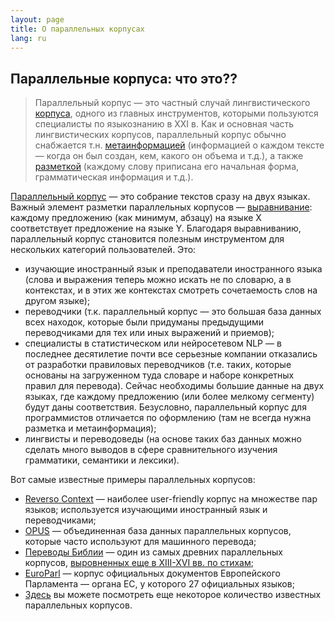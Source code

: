 ```yaml
---
layout: page
title: О параллельных корпусах
lang: ru
---
```



## Параллельные корпуса: что это??

  > Параллельный корпус — это частный случай лингвистического [корпуса](https://postnauka.ru/video/7783), одного из главных инструментов, которыми пользуются специалисты по языкознанию в XXI в. Как и основная часть лингвистических корпусов, параллельный корпус обычно снабжается т.н. [метаинформацией](https://ru.wikipedia.org/wiki/%D0%9C%D0%B5%D1%82%D0%B0%D0%B4%D0%B0%D0%BD%D0%BD%D1%8B%D0%B5) (информацией о каждом тексте — когда он был создан, кем, какого он объема и т.д.), а также [разметкой](http://www.lomonosov-fund.ru/enc/ru/encyclopedia:0127221:article) (каждому слову приписана его начальная форма, грамматическая информация и т.д.).

[Параллельный корпус](https://postnauka.ru/video/54851) — это собрание текстов сразу на двух языках. Важный элемент разметки параллельных корпусов — [выравнивание](https://cl.lingfil.uu.se/~sara/kurser/MT16/slides/f4-align.pdf): каждому предложению (как минимум, абзацу) на языке Х соответствует предложение на языке Y. Благодаря выравниванию, параллельный корпус становится полезным инструментом для нескольких категорий пользователей. Это:

* изучающие иностранный язык и преподаватели иностранного языка (слова и выражения теперь можно искать не по словарю, а в контекстах, и в этих же контекстах смотреть сочетаемость слов на другом языке);
* переводчики (т.к. параллельный корпус — это большая база данных всех находок, которые были придуманы предыдущими переводчиками для тех или иных выражений и приемов);
* специалисты в статистическом или нейросетевом NLP — в последнее десятилетие почти все серьезные компании отказались от разработки правиловых переводчиков (т.е. таких, которые основаны на загруженном туда словаре и наборе конкретных правил для перевода). Сейчас необходимы большие данные на двух языках, где каждому предложению (или более мелкому сегменту) будут даны соответствия. Безусловно, параллельный корпус для программистов отличается по оформлению (там не всегда нужна разметка и метаинформация);
* лингвисты и переводоведы (на основе таких баз данных можно сделать много выводов в сфере сравнительного изучения грамматики, семантики и лексики).

Вот самые известные примеры параллельных корпусов:
* [Reverso Context](https://context.reverso.net/%D0%BF%D0%B5%D1%80%D0%B5%D0%B2%D0%BE%D0%B4/) — наиболее user-friendly корпус на множестве пар языков; используется изучающими иностранный язык и переводчиками;
* [OPUS](http://opus.nlpl.eu/) — объединенная база данных параллельных корпусов, которые часто используют для машинного перевода;
* [Переводы Библии](http://christos-c.com/bible/) — один из самых древних параллельных корпусов, [выровненных еще в XIII-XVI вв. по стихам](https://ru.wikipedia.org/wiki/%D0%91%D0%B8%D0%B1%D0%BB%D0%B8%D1%8F#%D0%94%D0%B5%D0%BB%D0%B5%D0%BD%D0%B8%D0%B5_%D0%BD%D0%B0_%D0%B3%D0%BB%D0%B0%D0%B2%D1%8B_%D0%B8_%D1%81%D1%82%D0%B8%D1%85%D0%B8);
* [EuroParl](https://www.statmt.org/europarl/) — корпус официальных документов Европейского Парламента — органа ЕС, у которого 27 официальных языков;
* [Здесь](https://www.clarin.eu/resource-families/parallel-corpora) вы можете посмотреть еще некоторое количество известных параллельных корпусов.
